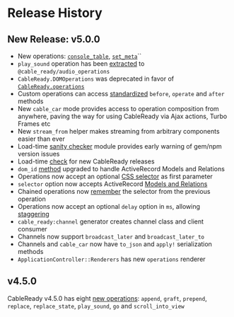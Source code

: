 # Release History

## New Release: v5.0.0

* New operations: [`console_table`](reference/operations/notifications.md#console_table), [`set_meta`](reference/operations/event-dispatch.md#set_meta)\`\`
* `play_sound` operation has been [extracted](customization.md#importing-audiooperations) to `@cable_ready/audio_operations`
* `CableReady.DOMOperations` was deprecated in favor of [`CableReady.operations`](customization.md#custom-operations)
* Custom operations can access [standardized](customization.md#before-operate-after) `before`, `operate` and `after` methods
* New `cable_car` mode provides access to operation composition from anywhere, paving the way for using CableReady via Ajax actions, Turbo Frames etc
* New `stream_from` helper makes streaming from arbitrary components easier than ever
* Load-time [sanity checker](installation.md#upgrading-package-versions-and-sanity) module provides early warning of gem/npm version issues
* Load-time [check](installation.md#upgrading-to-v-5-0-0) for new CableReady releases
* `dom_id` [method](reference/methods.md#dom_id-record-prefix-nil) upgraded to handle ActiveRecord Models and Relations
* Operations now accept an optional [CSS selector](usage.md#selector-as-optional-first-argument) as first parameter
* `selector` option now accepts ActiveRecord [Models and Relations](usage.md#selector-will-accept-ar-models-and-relations)
* Chained operations now [remember](usage.md#selector-remembers-the-previous-selector) the selector from the previous operation
* Operations now accept an optional `delay` option in `ms`, allowing [staggering](usage.md#staggering-operations)
* `cable_ready:channel` generator creates channel class and client consumer
* Channels now support `broadcast_later` and `broadcast_later_to`
* Channels and `cable_car` now have `to_json` and `apply!` serialization methods
* `ApplicationController::Renderers` has new `operations` renderer

## v4.5.0

CableReady v4.5.0 has eight [new operations](reference/operations/): `append`, `graft`, `prepend`, `replace`, `replace_state`, `play_sound`, `go` and `scroll_into_view`

